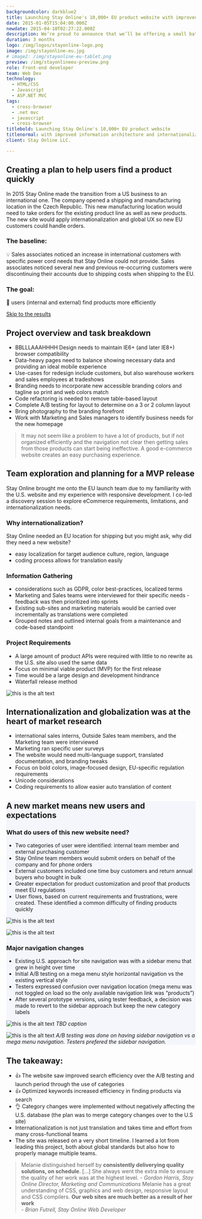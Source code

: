 ```yaml
---
backgroundcolor: darkblue2
title: Launching Stay Online's 10,000+ EU product website with improved information architecture and internationalization 
date: 2015-01-05T15:04:00.000Z
newdate: 2015-04-10T02:27:22.000Z
description: We’re proud to announce that we’ll be offering a small batch of Jamaica Blue Mountain coffee beans in our store next week.
duration: 3 months
logo: /img/logos/stayonline-logo.png
image: /img/stayonline-eu.jpg
# image2: /img/stayonline-eu-tablet.png
preview: /img/stayonlineeu-preview.png
role: Front-end developer
team: Web Dev
technology:
  - HTML/CSS
  - Javascript 
  - ASP.NET MVC
tags:
  - cross-browser 
  - .net mvc
  - javascript
  - cross-browser
titlebold: Launching Stay Online's 10,000+ EU product website  
titlenormal: with improved information architecture and internationalization
client: Stay Online LLC.

---
```



<section>

<div class="inner-wrap content">

<div class="first">

  ## Creating a plan to help users find a product quickly
  In 2015 Stay Online made the transition from a US business to an international one. The 
  company opened a shipping and manufacturing location in the Czech Republic. This 
  new manufacturing location would need to take orders for the existing product line as well as new products. The new site would apply internationalization and global UX so new EU customers could handle orders.

  ### The baseline:
  💡 Sales associates noticed an increase in international customers with specific power cord needs that Stay Online could not provide. Sales associates noticed several new and previous re-occurring customers were discontinuing their accounts due to shipping costs when shipping to the EU.

  ### The goal:
  🏁 users (internal and external) find products more efficiently

  [Skip to the results](post/stayonline-eu/#the-takeaway)

</div>
<div class="div2"> 

## Project overview and task breakdown 

- BBLLLAAAHHHH Design needs to maintain IE6+ (and later IE8+) browser compatibility
- Data-heavy pages need to balance showing necessary data and providing an ideal mobile experience
- Use-cases for redesign include customers, but also warehouse workers and sales employees at tradeshows
- Branding needs to incorporate new accessible branding colors and tagline so print and web colors match
- Code refactoring is needed to remove table-based layout
- Complete A/B testing for layout to determine on a 3 or 2 column layout
- Bring photography to the branding forefront
- Work with Marketing and Sales managers to identify business needs for the new homepage 

</div>

  > It may not seem like a problem to have a lot of products, but if not organized efficiently and the navigation not clear then getting sales from those products can start being ineffective. A good e-commerce website creates an easy purchasing experience.

</div>

</section>

<section class="fullwidth purple">

<div class="inner-wrap">

<!-- <div role="presentation" class="fullwidth img" style="background-image: url(/img/decorative-desk.jpg)">

</div> -->

<div class="newcontent">

  ## Team exploration and planning for a MVP release
  Stay Online brought me onto the EU launch team due to my familiarity with the U.S. website and my experience with responsive development. I co-led a discovery session to explore eCommerce requirements, limitations, and internationalization 
  needs.

  ### Why internationalization?
  Stay Online needed an EU location for shipping but you might ask, why did they need a new website?
  - easy localization for target audience culture, region, language
  - coding process allows for translation easily

  <div>

  ### Information Gathering  
  - considerations such as GDPR, color best-practices, localized terms
  - Marketing and Sales teams were interviewed for their specific needs - feedback was then prioritized into sprints      
  - Existing sub-sites and marketing materials would be carried over incrementally as translations were completed
  - Grouped notes and outlined internal goals from a maintenance and code-based standpoint

  ### Project Requirements  
  - A large amount of product APIs were required with little to no rewrite as the U.S. site also used the same data     
  - Focus on minimal viable product (MVP) for the first release 
  - Time would be a large design and development hindrance
  - Waterfall release method

  </div>


  ![this is the alt text](/img/stayonline-eu-display.png "Title is optional")

</div>

</div>

</section>

<section>
<div class="inner-wrap">

  ## Internationalization and globalization was at the heart of market research 
  - international sales interns, Outside Sales team members, and the Marketing team were interviewed      
  - Marketing ran specific user surveys
  - The website would need multi-language support, translated documentation, and branding tweaks
  - Focus on bold colors, image-focused design, EU-specific regulation requirements
  - Unicode considerations
  - Coding requirements to allow easier auto translation of content 

</div>
</section>

<section style="background-color: #F5F6FC">
<div class="inner-wrap content">
<div class="div-1">

  ## A new market means new users and expectations

  ### What do users of this new website need?  
  - Two categories of user were identified: internal team member and external purchasing customer      
  - Stay Online team members would submit orders on behalf of the company and for phone orders
  - External customers included one time buy customers and return annual buyers who bought in bulk
  - Greater expectation for product customization and proof that products meet EU regulations
  - User flows, based on current requirements and frustrations, were created. These identified a common difficulty of finding products quickly

</div>
<div class="div-2">

  ![this is the alt text](/img/stayonline-eu-sketch3.png "Title is optional")



</div>
<div class="div-3">

  ![this is the alt text](/img/stayonline-eu-sketch2.png "Title is optional")

</div>
<div class="div-4">

  ### Major navigation changes 
  - Existing U.S. approach for site navigation was with a sidebar menu that grew in height over time      
  - Initial A/B testing on a mega menu style horizontal navigation vs the existing vertical style
  - Testers expressed confusion over navigation location (mega menu was not toggled on load so the only available navigation link was “products”)
  - After several prototype versions, using tester feedback, a decision was made to revert to the sidebar approach but keep the new category labels

</div>
<div class="div-5">

  ![this is the alt text](/img/stayonline-eu-design.jpg "Title is optional")
  *TBD caption*

  ![this is the alt text](/img/stayonline-eu-design-abtest.jpg "Title is optional")
  *A/B testing was done on having sidebar navigation vs a mega menu navigation. Testers prefered the sidebar navigation.*

</div>

</div>
</section>

<section class="takeaway fullwidth">

<div class="inner-wrap">

  ## The takeaway: 
  - 👍 The website saw improved search efficiency over the A/B testing and launch period through the use of categories
  - 👍 Optimized keywords increased efficiency in finding products via search
  - 👌 Category changes were implemented without negatively affecting the U.S. database (the plan was to merge category changes over to the U.S site)
  - Internationalization is not just translation and takes time and effort from many cross-functional teams  
  - The site was released on a very short timeline. I learned a lot from leading this project, both about global standards but also how to properly manage multiple teams.
  </div>
  
</section>

  > Melanie distinguished herself by **consistently deliverying quality solutions, on schedule**. [...] She always went the extra mile to ensure the quality of her work was at the highest level.
  *- Gordon Harris, Stay Online Director, Marketing and Communications*
  > Melanie has a great understanding of CSS, graphics and web design, responsive layout and CSS compilers. **Our web sites are much better as a result of her work**   
  *- Brian Futrell, Stay Online Web Developer*

<!-- 

![this is the alt text](/img/stayonline-eu-display.png "Title is optional")

![this is the alt text](/img/eu-responsive.gif "Title is optional")

 -->
